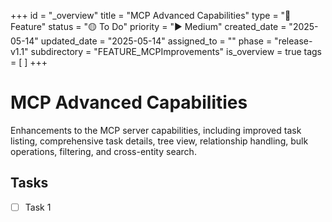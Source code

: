 +++
id = "_overview"
title = "MCP Advanced Capabilities"
type = "🌟 Feature"
status = "🟡 To Do"
priority = "▶️ Medium"
created_date = "2025-05-14"
updated_date = "2025-05-14"
assigned_to = ""
phase = "release-v1.1"
subdirectory = "FEATURE_MCPImprovements"
is_overview = true
tags = [ ]
+++

# MCP Advanced Capabilities

Enhancements to the MCP server capabilities, including improved task listing, comprehensive task details, tree view, relationship handling, bulk operations, filtering, and cross-entity search.

## Tasks

- [ ] Task 1
